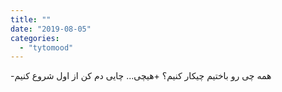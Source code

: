 ```yaml
---
title: ""
date: "2019-08-05"
categories: 
  - "tytomood"
---
```


\-همه چی رو باختیم چیکار کنیم؟ +هیچی... چایی دم کن از اول شروع کنیم

